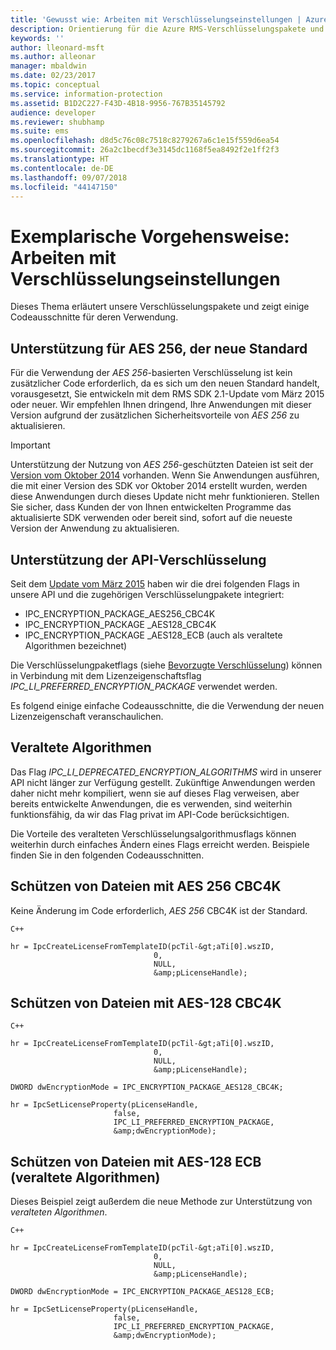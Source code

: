 ```yaml
---
title: 'Gewusst wie: Arbeiten mit Verschlüsselungseinstellungen | Azure RMS'
description: Orientierung für die Azure RMS-Verschlüsselungspakete und Codeausschnitte für deren Nutzung.
keywords: ''
author: lleonard-msft
ms.author: alleonar
manager: mbaldwin
ms.date: 02/23/2017
ms.topic: conceptual
ms.service: information-protection
ms.assetid: B1D2C227-F43D-4B18-9956-767B35145792
audience: developer
ms.reviewer: shubhamp
ms.suite: ems
ms.openlocfilehash: d8d5c76c08c7518c8279267a6c1e15f559d6ea54
ms.sourcegitcommit: 26a2c1becdf3e3145dc1168f5ea8492f2e1ff2f3
ms.translationtype: HT
ms.contentlocale: de-DE
ms.lasthandoff: 09/07/2018
ms.locfileid: "44147150"
---
```

# <a name="how-to-work-with-encryption-settings"></a>Exemplarische Vorgehensweise: Arbeiten mit Verschlüsselungseinstellungen

Dieses Thema erläutert unsere Verschlüsselungspakete und zeigt einige Codeausschnitte für deren Verwendung.

## <a name="support-for-aes-256-the-new-default"></a>Unterstützung für AES 256, der neue Standard

Für die Verwendung der *AES 256*-basierten Verschlüsselung ist kein zusätzlicher Code erforderlich, da es sich um den neuen Standard handelt, vorausgesetzt, Sie entwickeln mit dem RMS SDK 2.1-Update vom März 2015 oder neuer. Wir empfehlen Ihnen dringend, Ihre Anwendungen mit dieser Version aufgrund der zusätzlichen Sicherheitsvorteile von *AES 256* zu aktualisieren.

> [!IMPORTANT]
> Unterstützung der Nutzung von *AES 256*-geschützten Dateien ist seit der [Version vom Oktober 2014](release-notes-rtm.md) vorhanden. Wenn Sie Anwendungen ausführen, die mit einer Version des SDK vor Oktober 2014 erstellt wurden, werden diese Anwendungen durch dieses Update nicht mehr funktionieren. Stellen Sie sicher, dass Kunden der von Ihnen entwickelten Programme das aktualisierte SDK verwenden oder bereit sind, sofort auf die neueste Version der Anwendung zu aktualisieren.

 
## <a name="api-encryption-support"></a>Unterstützung der API-Verschlüsselung

Seit dem [Update vom März 2015](release-notes-rtm.md) haben wir die drei folgenden Flags in unsere API und die zugehörigen Verschlüsselungpakete integriert:

-   IPC\_ENCRYPTION\_PACKAGE\_AES256\_CBC4K
-   IPC\_ENCRYPTION\_PACKAGE \_AES128\_CBC4K
-   IPC\_ENCRYPTION\_PACKAGE \_AES128\_ECB (auch als veraltete Algorithmen bezeichnet)

Die Verschlüsselungpaketflags (siehe [Bevorzugte Verschlüsselung](https://msdn.microsoft.com/library/dn974065.aspx)) können in Verbindung mit dem Lizenzeigenschaftsflag *IPC\_LI\_PREFERRED\_ENCRYPTION\_PACKAGE* verwendet werden.

Es folgend einige einfache Codeausschnitte, die die Verwendung der neuen Lizenzeigenschaft veranschaulichen.

## <a name="deprecated-algorithms"></a>Veraltete Algorithmen

Das Flag *IPC\_LI\_DEPRECATED\_ENCRYPTION\_ALGORITHMS* wird in unserer API nicht länger zur Verfügung gestellt. Zukünftige Anwendungen werden daher nicht mehr kompiliert, wenn sie auf dieses Flag verweisen, aber bereits entwickelte Anwendungen, die es verwenden, sind weiterhin funktionsfähig, da wir das Flag privat im API-Code berücksichtigen.

Die Vorteile des veralteten Verschlüsselungsalgorithmusflags können weiterhin durch einfaches Ändern eines Flags erreicht werden. Beispiele finden Sie in den folgenden Codeausschnitten.

## <a name="protect-files-with-aes-256-cbc4k"></a>Schützen von Dateien mit AES 256 CBC4K

Keine Änderung im Code erforderlich, *AES 256* CBC4K ist der Standard.

    C++

    hr = IpcCreateLicenseFromTemplateID(pcTil-&gt;aTi[0].wszID,
                                    0,
                                    NULL,
                                    &amp;pLicenseHandle);


## <a name="protect-files-with-aes-128-cbc4k"></a>Schützen von Dateien mit AES-128 CBC4K 

    C++

    hr = IpcCreateLicenseFromTemplateID(pcTil-&gt;aTi[0].wszID,
                                    0,
                                    NULL,
                                    &amp;pLicenseHandle);

    DWORD dwEncryptionMode = IPC_ENCRYPTION_PACKAGE_AES128_CBC4K;

    hr = IpcSetLicenseProperty(pLicenseHandle,
                           false,
                           IPC_LI_PREFERRED_ENCRYPTION_PACKAGE,
                           &amp;dwEncryptionMode);


## <a name="protect-files-with-aes-128-ecb-deprecated-algorithms"></a>Schützen von Dateien mit AES-128 ECB (veraltete Algorithmen)

Dieses Beispiel zeigt außerdem die neue Methode zur Unterstützung von *veralteten Algorithmen*.

    C++

    hr = IpcCreateLicenseFromTemplateID(pcTil-&gt;aTi[0].wszID,
                                    0,
                                    NULL,
                                    &amp;pLicenseHandle);

    DWORD dwEncryptionMode = IPC_ENCRYPTION_PACKAGE_AES128_ECB;

    hr = IpcSetLicenseProperty(pLicenseHandle,
                           false,
                           IPC_LI_PREFERRED_ENCRYPTION_PACKAGE,
                           &amp;dwEncryptionMode);

